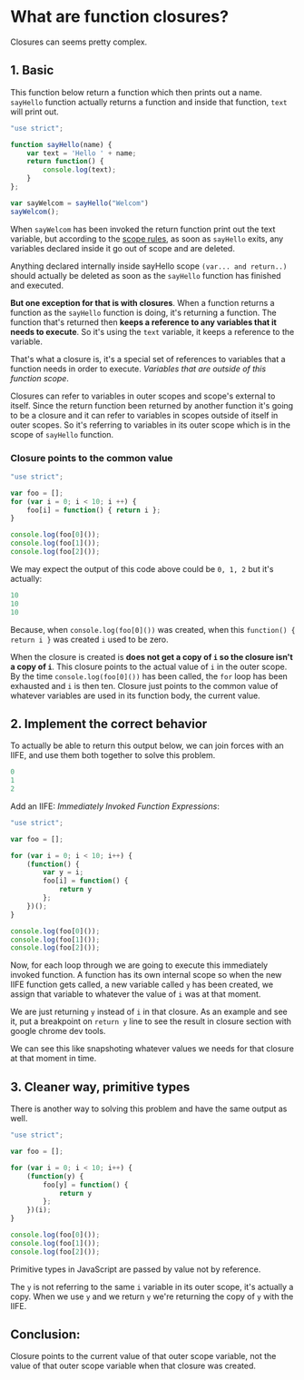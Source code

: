 # What are function closures?

Closures can seems pretty complex. 

## 1. Basic

This function below return a function which then prints out a name. `sayHello` function actually returns a function and inside that function, `text` will print out.
```javascript
"use strict";

function sayHello(name) {
    var text = 'Hello ' + name;
    return function() {
        console.log(text);
    }
};

var sayWelcom = sayHello("Welcom")
sayWelcom();
```

When `sayWelcom` has been invoked the return function print out the text variable, but according to the [scope rules](https://github.com/PyColors/JavaScript/tree/master/Scopes#what-are-the-different-scopes-in-javascript), as soon as `sayHello` exits, any variables declared inside it go out of scope and are deleted.

Anything declared internally inside sayHello scope `(var... and return..)` should actually be deleted as soon as the `sayHello` function has finished and executed.

**But one exception for that is with closures**. When a function returns a function as the `sayHello` function is doing, it's returning a function. 
The function that's returned then **keeps a reference to any variables that it needs to execute**. So it's using the `text` variable, it keeps a reference to the variable.

That's what a closure is, it's a special set of references to variables that a function needs in order to execute. *Variables that are outside of this function scope*.

Closures can refer to variables in outer scopes and scope's external to itself.
Since the return function been returned by another function it's going to be a closure and it can refer to variables in scopes outside of itself in outer scopes. So it's referring to variables in its outer scope which is in the scope of `sayHello` function.  

### Closure points to the common value

```javascript
"use strict";

var foo = [];
for (var i = 0; i < 10; i ++) {
    foo[i] = function() { return i };
}

console.log(foo[0]());
console.log(foo[1]());
console.log(foo[2]());
```
We may expect the output of this code above could be `0, 1, 2` but it's actually: 
```javascript
10 
10
10
```

Because, when `console.log(foo[0]())` was created, when this `function() { return i }` was created `i` used to be zero.

When the closure is created is **does not get a copy of `i` so the closure isn't a copy of `i`**. This closure points to the actual value of `i` in the outer scope.
By the time `console.log(foo[0]())` has been called, the `for` loop has been exhausted and `i` is then ten.
Closure just points to the common value of whatever variables are used in its function body, the current value.


## 2. Implement the correct behavior

To actually be able to return this output below, we can join forces with an IIFE, and use them both together to solve this problem.
```javascript
0
1
2
```

Add an IIFE: *Immediately Invoked Function Expressions*:

```javascript
"use strict";

var foo = [];

for (var i = 0; i < 10; i++) {
    (function() {
        var y = i;
        foo[i] = function() {
            return y
        };
    })();
}

console.log(foo[0]());
console.log(foo[1]());
console.log(foo[2]()); 
```

Now, for each loop through we are going to execute this immediately invoked function. A function has its own internal scope so when the new IIFE function gets called, a new variable called `y` has been created, we assign that variable to whatever the value of `i` was at that moment.

We are just returning `y` instead of `i` in that closure. As an example and see it, put a breakpoint on `return y` line to see the result in closure section with google chrome dev tools. 

We can see this like snapshoting whatever values we needs for that closure at that moment in time.



## 3. Cleaner way, primitive types 

There is another way to solving this problem and have the same output as well.

```javascript
"use strict";

var foo = [];

for (var i = 0; i < 10; i++) {
    (function(y) {
        foo[y] = function() {
            return y
        };
    })(i);
}

console.log(foo[0]());
console.log(foo[1]());
console.log(foo[2]()); 
```

Primitive types in JavaScript are passed by value not by reference. 

The `y` is not referring to the same `i` variable in its outer scope, it's actually a copy. When we use `y` and we return `y` we're returning the copy of `y` with the IIFE.


## Conclusion: 
Closure points to the current value of that outer scope variable, not the value of that outer scope variable when that closure was created.
